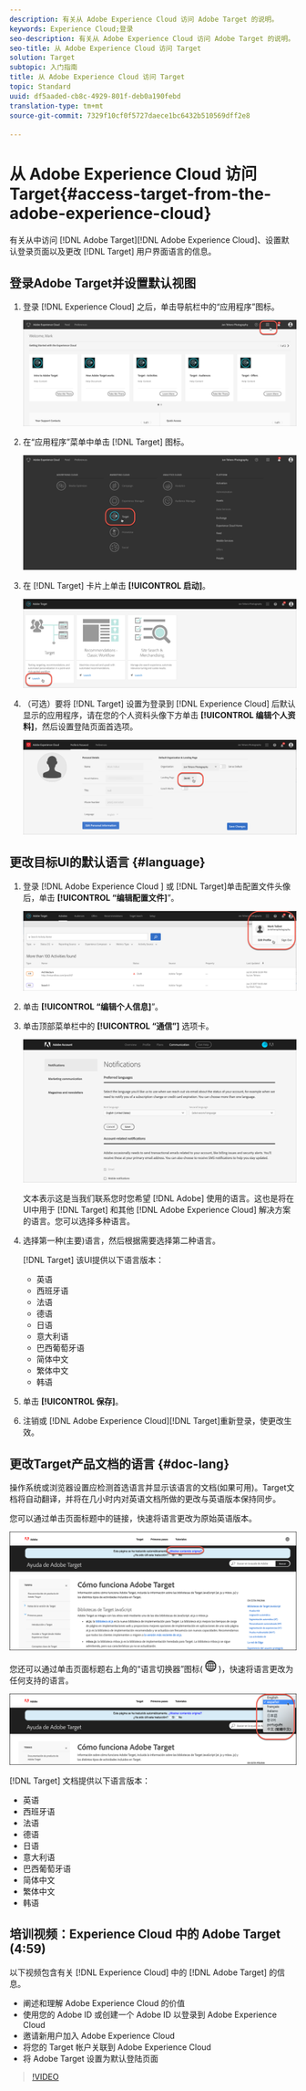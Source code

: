 ```yaml
---
description: 有关从 Adobe Experience Cloud 访问 Adobe Target 的说明。
keywords: Experience Cloud;登录
seo-description: 有关从 Adobe Experience Cloud 访问 Adobe Target 的说明。
seo-title: 从 Adobe Experience Cloud 访问 Target
solution: Target
subtopic: 入门指南
title: 从 Adobe Experience Cloud 访问 Target
topic: Standard
uuid: df5aaded-cb8c-4929-801f-deb0a190febd
translation-type: tm+mt
source-git-commit: 7329f10cf0f5727daece1bc6432b510569dff2e8

---
```



# 从 Adobe Experience Cloud 访问 Target{#access-target-from-the-adobe-experience-cloud}

有关从中访问 [!DNL Adobe Target][!DNL Adobe Experience Cloud]、设置默认登录页面以及更改 [!DNL Target] 用户界面语言的信息。

## 登录Adobe Target并设置默认视图

1. 登录 [!DNL Experience Cloud] 之后，单击导航栏中的“应用程序”图标。

   ![应用程序图标](/help/c-intro/assets/appmenu-new.png)

1. 在“应用程序”菜单中单击 [!DNL Target] 图标。

   ![目标图标](/help/c-intro/assets/appmenu-target-new.png)

1. 在 [!DNL Target] 卡片上单击 **[!UICONTROL 启动]**。

   ![目标启动](/help/c-intro/assets/target-launch-new.png)

1. （可选）要将 [!DNL Target] 设置为登录到 [!DNL Experience Cloud] 后默认显示的应用程序，请在您的个人资料头像下方单击 **[!UICONTROL 编辑个人资料]**，然后设置登陆页面首选项。

   ![登陆页面](/help/c-intro/assets/pagepref-new.png)

## 更改目标UI的默认语言 {#language}

1. 登录 [!DNL Adobe Experience Cloud ] 或 [!DNL Target]单击配置文件头像后，单击 **[!UICONTROL “编辑配置文件]**”。

   ![编辑配置文件](/help/c-intro/assets/change-language.png)

1. 单击 **[!UICONTROL “编辑个人信息]**”。

1. 单击顶部菜单栏中的 **[!UICONTROL “通信”]** 选项卡。

   ![首选语言](/help/c-intro/assets/prefered-language.png)

   文本表示这是当我们联系您时您希望 [!DNL Adobe] 使用的语言。这也是将在UI中用于 [!DNL Target] 和其他 [!DNL Adobe Experience Cloud] 解决方案的语言。您可以选择多种语言。

1. 选择第一种(主要)语言，然后根据需要选择第二种语言。

   [!DNL Target] 该UI提供以下语言版本：

   * 英语
   * 西班牙语
   * 法语
   * 德语
   * 日语
   * 意大利语
   * 巴西葡萄牙语
   * 简体中文
   * 繁体中文
   * 韩语

1. 单击 **[!UICONTROL 保存]**。

1. 注销或 [!DNL Adobe Experience Cloud][!DNL Target]重新登录，使更改生效。

## 更改Target产品文档的语言 {#doc-lang}

操作系统或浏览器设置应检测首选语言并显示该语言的文档(如果可用)。Target文档将自动翻译，并将在几小时内对英语文档所做的更改与英语版本保持同步。

您可以通过单击页面标题中的链接，快速将语言更改为原始英语版本。

![更改为原始语言](/help/c-intro/assets/mt-original.png)

您还可以通过单击页面标题右上角的“语言切换器”图标( ![语言切换程序](/help/c-intro/assets/icon-language-switcher.png) )，快速将语言更改为任何支持的语言。

![语言切换程序](/help/c-intro/assets/language-switcher.png)

[!DNL Target] 文档提供以下语言版本：

* 英语
* 西班牙语
* 法语
* 德语
* 日语
* 意大利语
* 巴西葡萄牙语
* 简体中文
* 繁体中文
* 韩语

## 培训视频：Experience Cloud 中的 Adobe Target (4:59)

以下视频包含有关 [!DNL Experience Cloud] 中的 [!DNL Adobe Target] 的信息。

* 阐述和理解 Adobe Experience Cloud 的价值
* 使用您的 Adobe ID 或创建一个 Adobe ID 以登录到 Adobe Experience Cloud
* 邀请新用户加入 Adobe Experience Cloud
* 将您的 Target 帐户关联到 Adobe Experience Cloud
* 将 Adobe Target 设置为默认登陆页面

>[!VIDEO](https://www.youtube.com/watch?v=7lwYrYC7vdM)